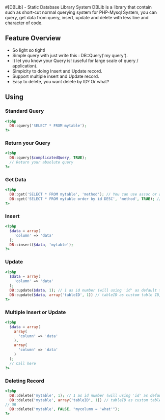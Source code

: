 #[DBLib] - Static Database Library System
DBLib is a library that contain such as short-cut normal querying system for PHP-Mysql System, you can query, get data from query, insert, update and delete with less line and character of code.

## Feature Overview

- So light so tight!
- Simple query with just write this : DB::Query('my query').
- It let you know your Query is! (useful for large scale of query / application).
- Simpicity to doing Insert and Update record.
- Support multiple insert and Update record.
- Easy to delete, you want delete by ID? Or what?

## Using

### Standard Query
```php
<?php
  DB::query('SELECT * FROM mytable');
?>
```

### Return your Query
```php
<?php
  DB::query($complicatedQuery, TRUE);
  // Return your absolute query
?>
```

### Get Data
```php
<?php
  DB::get('SELECT * FROM mytable', 'method'); // You can use assoc or array as method and it will return all data
  DB::get('SELECT * FROM mytable order by id DESC', 'method', TRUE); // You will get one data to return
?>
```

### Insert
```php
<?php
  $data = array(
    'column' => 'data'
  );
  DB::insert($data, 'mytable');
?>
```

### Update
```php
<?php
  $data = array(
    'column' => 'data'
  );
  DB::update($data, 1); // 1 as id number (will using 'id' as default table id)
  DB::update($data, array('tableID', 1)) // tableID as custom table ID, 1 as id number
?>
```

### Multiple Insert or Update
```php
<?php
  $data = array(
    array(
      'column' => 'data'
    ),
    array(
      'column' => 'data'
    )
  );
  // Call here
?>
```

### Deleting Record
```php
<?php
  DB::delete('mytable', 1); // 1 as id number (will using 'id' as default table id)
  DB::delete('mytable', array('tableID', 1)) // tableID as custom table ID, 1 as id number); 
// OR
  DB::delete('mytable', FALSE, "mycolumn = 'what'");
?>
```
